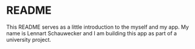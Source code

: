 # README

This README serves as a little introduction to the myself and my app. My name is Lennart Schauwecker and I am building this app as part of a university project. 